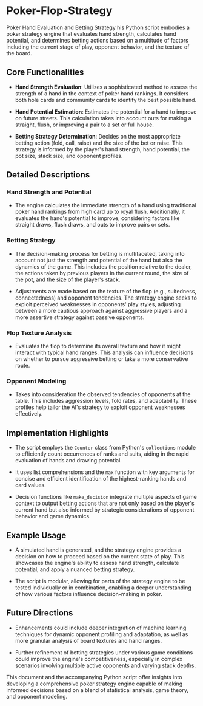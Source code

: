 # Poker-Flop-Strategy
 Poker Hand Evaluation and Betting Strategy
his Python script embodies a poker strategy engine that evaluates hand strength, calculates hand potential, and determines betting actions based on a multitude of factors including the current stage of play, opponent behavior, and the texture of the board.

## Core Functionalities

- **Hand Strength Evaluation**: Utilizes a sophisticated method to assess the strength of a hand in the context of poker hand rankings. It considers both hole cards and community cards to identify the best possible hand.

- **Hand Potential Estimation**: Estimates the potential for a hand to improve on future streets. This calculation takes into account outs for making a straight, flush, or improving a pair to a set or full house.

- **Betting Strategy Determination**: Decides on the most appropriate betting action (fold, call, raise) and the size of the bet or raise. This strategy is informed by the player's hand strength, hand potential, the pot size, stack size, and opponent profiles.

## Detailed Descriptions

### Hand Strength and Potential
- The engine calculates the immediate strength of a hand using traditional poker hand rankings from high card up to royal flush. Additionally, it evaluates the hand's potential to improve, considering factors like straight draws, flush draws, and outs to improve pairs or sets.

### Betting Strategy
- The decision-making process for betting is multifaceted, taking into account not just the strength and potential of the hand but also the dynamics of the game. This includes the position relative to the dealer, the actions taken by previous players in the current round, the size of the pot, and the size of the player's stack.
  
- Adjustments are made based on the texture of the flop (e.g., suitedness, connectedness) and opponent tendencies. The strategy engine seeks to exploit perceived weaknesses in opponents' play styles, adjusting between a more cautious approach against aggressive players and a more assertive strategy against passive opponents.

### Flop Texture Analysis
- Evaluates the flop to determine its overall texture and how it might interact with typical hand ranges. This analysis can influence decisions on whether to pursue aggressive betting or take a more conservative route.

### Opponent Modeling
- Takes into consideration the observed tendencies of opponents at the table. This includes aggression levels, fold rates, and adaptability. These profiles help tailor the AI's strategy to exploit opponent weaknesses effectively.

## Implementation Highlights

- The script employs the `Counter` class from Python's `collections` module to efficiently count occurrences of ranks and suits, aiding in the rapid evaluation of hands and drawing potential.

- It uses list comprehensions and the `max` function with key arguments for concise and efficient identification of the highest-ranking hands and card values.

- Decision functions like `make_decision` integrate multiple aspects of game context to output betting actions that are not only based on the player's current hand but also informed by strategic considerations of opponent behavior and game dynamics.

## Example Usage

- A simulated hand is generated, and the strategy engine provides a decision on how to proceed based on the current state of play. This showcases the engine's ability to assess hand strength, calculate potential, and apply a nuanced betting strategy.

- The script is modular, allowing for parts of the strategy engine to be tested individually or in combination, enabling a deeper understanding of how various factors influence decision-making in poker.

## Future Directions

- Enhancements could include deeper integration of machine learning techniques for dynamic opponent profiling and adaptation, as well as more granular analysis of board textures and hand ranges.

- Further refinement of betting strategies under various game conditions could improve the engine's competitiveness, especially in complex scenarios involving multiple active opponents and varying stack depths.

This document and the accompanying Python script offer insights into developing a comprehensive poker strategy engine capable of making informed decisions based on a blend of statistical analysis, game theory, and opponent modeling.
